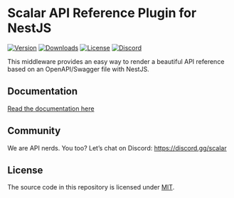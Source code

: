 # Scalar API Reference Plugin for NestJS

[![Version](https://img.shields.io/npm/v/%40scalar/nestjs-api-reference)](https://www.npmjs.com/package/@scalar/nestjs-api-reference)
[![Downloads](https://img.shields.io/npm/dm/%40scalar/nestjs-api-reference)](https://www.npmjs.com/package/@scalar/nestjs-api-reference)
[![License](https://img.shields.io/npm/l/%40scalar%2Fnestjs-api-reference)](https://www.npmjs.com/package/@scalar/nestjs-api-reference)
[![Discord](https://img.shields.io/discord/1135330207960678410?style=flat&color=5865F2)](https://discord.gg/scalar)

This middleware provides an easy way to render a beautiful API reference based on an OpenAPI/Swagger file with NestJS.

## Documentation

[Read the documentation here](https://guides.scalar.com/scalar/scalar-api-references/integrations/nestjs)

## Community

We are API nerds. You too? Let’s chat on Discord: <https://discord.gg/scalar>

## License

The source code in this repository is licensed under [MIT](https://github.com/scalar/scalar/blob/main/LICENSE).
